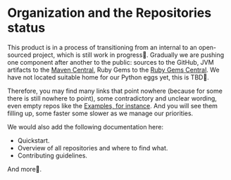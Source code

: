 # Organization and the Repositories status

This product is in a process of transitioning from an internal to an open-sourced project, which is still work in
progress:dizzy:. Gradually we are pushing one component after another to the public: sources to the GitHub, JVM
artifacts to the [Maven Central](https://search.maven.org/#search%7Cga%7C1%7Ccom.github.ebaydatameta), Ruby Gems to the
[Ruby Gems Central](https://rubygems.org). We have not located suitable home for our Python eggs yet, this is 
TBD:thought_balloon:.

Therefore, you may find many links that point nowhere (because for some there is still nowhere to point),
some contradictory and unclear wording, even empty repos like the [Examples, for instance](https://github.com/eBayDataMeta/DataMeta-examples).
And you will see them filling up, some faster some slower as we manage our priorities.

We would also add the following documentation here:

* Quickstart.
* Overview of all repositories and where to find what.
* Contributing guidelines.

And more:truck:.

